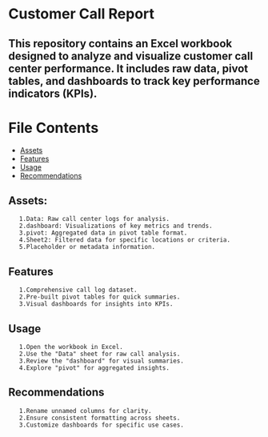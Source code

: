 # Customer Call Report

## This repository contains an Excel workbook designed to analyze and visualize customer call center performance. It includes raw data, pivot tables, and dashboards to track key performance indicators (KPIs).
# File Contents
- <a  href="https://github.com/hariharanr8/Customer_call_report/blob/main/README.md##assets">Assets</a>
- <a  href="https://github.com/hariharanr8/Customer_call_report/blob/main/README.md##Features">Features</a>
- <a  href="https://github.com/hariharanr8/Customer_call_report/blob/main/README.md##Usage">Usage</a>
- <a  href="https://github.com/hariharanr8/Customer_call_report/blob/main/README.md##Recommendations">Recommendations</a>
## Assets:
       1.Data: Raw call center logs for analysis.
       2.dashboard: Visualizations of key metrics and trends.
       3.pivot: Aggregated data in pivot table format.
       4.Sheet2: Filtered data for specific locations or criteria.
       5.Placeholder or metadata information.
       
## Features
       1.Comprehensive call log dataset.
       2.Pre-built pivot tables for quick summaries.
       3.Visual dashboards for insights into KPIs.

## Usage
       1.Open the workbook in Excel.
       2.Use the "Data" sheet for raw call analysis.
       3.Review the "dashboard" for visual summaries.
       4.Explore "pivot" for aggregated insights.

## Recommendations
       1.Rename unnamed columns for clarity.
       2.Ensure consistent formatting across sheets.
       3.Customize dashboards for specific use cases.
